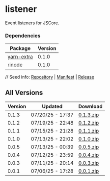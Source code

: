 # listener

Event listeners for JSCore.

### Dependencies

|Package|Version|
|---|---|
|[yarn-extra](../yarn-extra)|0.1.0|
|[rinode](../rinode)|0.1.0|

// Seed info: [Repository](https://github.com/fabriccore/listener-js) | [Manifest](https://raw.githubusercontent.com/fabriccore/listener-js/refs/heads/master/package.json) | [Release](https://github.com/fabriccore/listener-js/archive/refs/heads/master.zip)

## All Versions

|Version|Updated|Download|
|---|---|---|
|0.1.3|07/20/25 - 17:37|[0.1.3.zip](./releases/0.1.3.zip)|
|0.1.2|07/19/25 - 22:48|[0.1.2.zip](./releases/0.1.2.zip)|
|0.1.1|07/15/25 - 21:28|[0.1.1.zip](./releases/0.1.1.zip)|
|0.1.0|07/13/25 - 22:02|[0.1.0.zip](./releases/0.1.0.zip)|
|0.0.5|07/13/25 - 00:39|[0.0.5.zip](./releases/0.0.5.zip)|
|0.0.4|07/12/25 - 23:59|[0.0.4.zip](./releases/0.0.4.zip)|
|0.0.3|07/11/25 - 20:14|[0.0.3.zip](./releases/0.0.3.zip)|
|0.0.1|07/06/25 - 17:28|[0.0.1.zip](./releases/0.0.1.zip)|